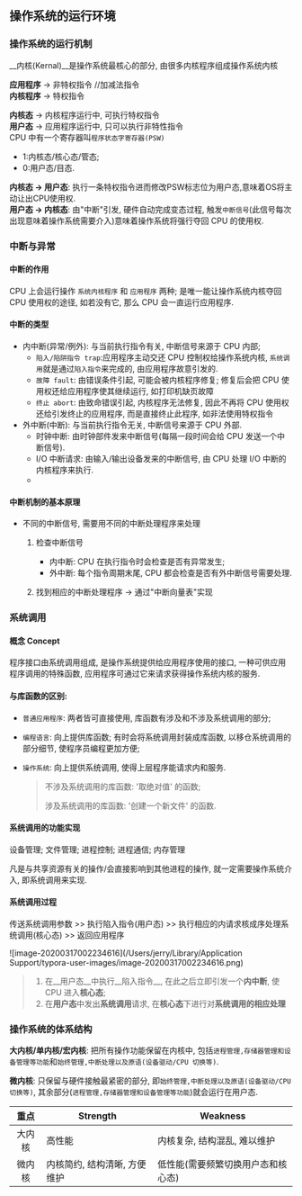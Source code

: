 ## 操作系统的运行环境

### 操作系统的运行机制

__内核(Kernal)__是操作系统最核心的部分, 由很多内核程序组成操作系统内核

__应用程序__ -> 非特权指令 //加减法指令  
__内核程序__ -> 特权指令  

__内核态__ -> 内核程序运行中, 可执行特权指令  
__用户态__ -> 应用程序运行中, 只可以执行非特性指令  
CPU 中有一个寄存器叫`程序状态字寄存器(PSW)`

* 1:内核态/核心态/管态;
* 0:用户态/目态.  

__内核态 -> 用户态__: 执行一条特权指令进而修改PSW标志位为用户态,意味着OS将主动让出CPU使用权.  
__用户态 -> 内核态__: 由"中断"引发, 硬件自动完成变态过程, 触发`中断信号`(此信号每次出现意味着操作系统需要介入)意味着操作系统将强行夺回 CPU 的使用权.  



### 中断与异常

#### __中断的作用__

CPU 上会运行操作 `系统内核程序` 和 `应用程序` 两种; 是唯一能让操作系统内核夺回 CPU 使用权的途径, 如若没有它, 那么 CPU 会一直运行应用程序.



#### __中断的类型__

* 内中断(异常/例外): 与当前执行指令有关, 中断信号来源于 CPU 内部;
  * `陷入/陷阱指令 trap`:应用程序主动交还 CPU 控制权给操作系统内核, `系统调用`就是通过`陷入指令`来完成的, 由应用程序故意引发的.
  * `故障 fault`: 由错误条件引起, 可能会被内核程序修复; 修复后会把 CPU 使用权还给应用程序使其继续运行, 如打印机缺页故障
  * `终止 abort`: 由致命错误引起, 内核程序无法修复, 因此不再将 CPU 使用权还给引发终止的应用程序, 而是直接终止此程序, 如非法使用特权指令
* 外中断(中断): 与当前执行指令无关, 中断信号来源于 CPU 外部.
  * 时钟中断: 由时钟部件发来中断信号(每隔一段时间会给 CPU 发送一个中断信号).
  * I/O 中断请求: 由输入/输出设备发来的中断信号, 由 CPU 处理 I/O 中断的内核程序来执行.
  * 

#### __中断机制的基本原理__

* 不同的中断信号, 需要用不同的中断处理程序来处理
  1. 检查中断信号
     * 内中断: CPU 在执行指令时会检查是否有异常发生;
     * 外中断: 每个指令周期末尾, CPU 都会检查是否有外中断信号需要处理.
     
  2. 找到相应的中断处理程序 -> 通过"中断向量表"实现
  
     

### 系统调用

#### 概念 Concept

程序接口由系统调用组成, 是操作系统提供给应用程序使用的接口, 一种可供应用程序调用的特殊函数, 应用程序可通过它来请求获得操作系统内核的服务.



#### 与库函数的区别:

* `普通应用程序`: 两者皆可直接使用, 库函数有涉及和不涉及系统调用的部分;

* `编程语言`: 向上提供库函数; 有时会将系统调用封装成库函数, 以移仓系统调用的部分细节, 使程序员编程更加方便;

* `操作系统`:  向上提供系统调用, 使得上层程序能请求内和服务.

  > 不涉及系统调用的库函数: '取绝对值' 的函数;
  >
  > 涉及系统调用的库函数: '创建一个新文件' 的函数.



#### 系统调用的功能实现

设备管理; 文件管理; 进程控制; 进程通信; 内存管理 

凡是与共享资源有关的操作/会直接影响到其他进程的操作, 就一定需要操作系统介入, 即系统调用来实现.



#### 系统调用过程

传送系统调用参数 >> 执行陷入指令(用户态) >> 执行相应的内请求核成序处理系统调用(核心态) >> 返回应用程序 

![image-20200317002234616](/Users/jerry/Library/Application Support/typora-user-images/image-20200317002234616.png)

> 1. 在__用户态__中执行__陷入指令__, 在此之后立即引发一个**内中断**, 使CPU 进入**核心态**;
> 2. 在**用户态**中发出**系统调用**请求, 在**核心态**下进行对**系统调用的相应处理**



### 操作系统的体系结构

__大内核/单内核/宏内核__: 把所有操作功能保留在内核中, 包括`进程管理,存储器管理和设备管理等功能`和`始终管理,中断处理以及原语(设备驱动/CPU 切换等)`.

__微内核__: 只保留与硬件接触最紧密的部分, 即`始终管理,中断处理以及原语(设备驱动/CPU 切换等)`, 其余部分(`进程管理,存储器管理和设备管理等功能`)就会运行在用户态.

|  重点  | Strength                     | Weakness                           |
| :----: | ---------------------------- | ---------------------------------- |
| 大内核 | 高性能                       | 内核复杂, 结构混乱, 难以维护       |
| 微内核 | 内核简约, 结构清晰, 方便维护 | 低性能(需要频繁切换用户态和核心态) |

